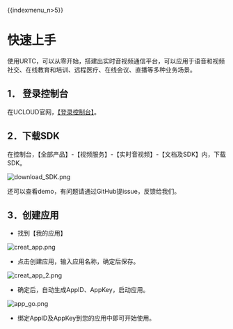 {{indexmenu_n>5}}

# 快速上手

使用URTC，可以从零开始，搭建出实时音视频通信平台，可以应用于语音和视频社交、在线教育和培训、远程医疗、在线会议、直播等多种业务场景。  

## 1． 登录控制台  

在UCLOUD官网，[【登录控制台】](https://passport.ucloud.cn/?service=https://console.ucloud.cn/#login)。  

## 2．下载SDK  

在控制台，【全部产品】-【视频服务】-【实时音视频】-【文档及SDK】内，下载SDK。  

![download_SDK.png](download_SDK.png) 

还可以查看demo，有问题请通过GitHub提issue，反馈给我们。

## 3．创建应用

 - 找到【我的应用】  

![creat_app.png](creat_app.png) 

 - 点击创建应用，输入应用名称，确定后保存。  
 
![creat_app_2.png](creat_app_2.png) 

 - 确定后，自动生成AppID、AppKey，启动应用。  
 
![app_go.png](app_go.png) 

 - 绑定AppID及AppKey到您的应用中即可开始使用。
